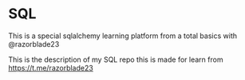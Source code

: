 # SQL
This is a special sqlalchemy learning platform from a total basics with 
@razorblade23






This is the description of my SQL repo this is made for learn from https://t.me/razorblade23


